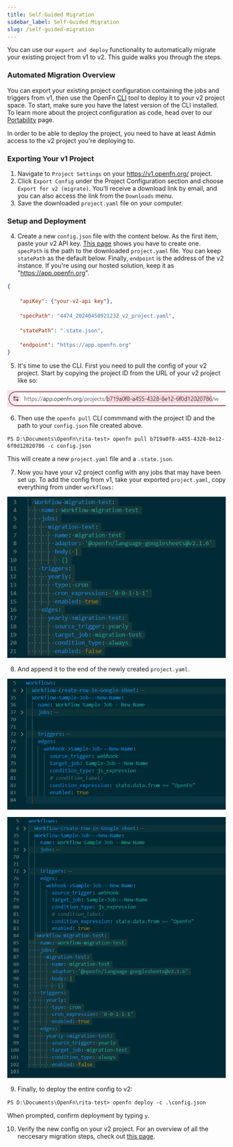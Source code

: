 ```yaml
---
title: Self-Guided Migration
sidebar_label: Self-Guided Migration
slug: /self-guided-migration
---
```


You can use our `export and deploy` functionality to automatically migrate your
existing project from v1 to v2. This guide walks you through the steps.

### Automated Migration Overview

You can export your existing project configuration containing the jobs and
triggers from v1, then use the OpenFn
[CLI](https://github.com/OpenFn/kit/tree/main/packages/cli) tool to deploy it to
your v2 project space. To start, make sure you have the latest version of the
CLI installed. To learn more about the project configuration as code, head over
to our [Portability](../deploy/portability.md) page.

In order to be able to deploy the project, you need to have at least Admin
access to the v2 project you're deploying to.

### Exporting Your v1 Project

1. Navigate to `Project Settings` on your https://v1.openfn.org/ project.
2. Click `Export Config` under the Project Configuration section and choose
   `Export for v2 (migrate)`. You'll receive a download link by email, and you
   can also access the link from the `Downloads` menu.
3. Save the downloaded `project.yaml` file on your computer.

### Setup and Deployment

4. Create a new `config.json` file with the content below. As the first item,
   paste your v2 API key. [This page](../manage-users/api-tokens.md) shows you
   have to create one. `specPath` is the path to the downloaded `project.yaml`
   file. You can keep `statePath` as the default below. Finally, `endpoint` is
   the address of the v2 instance. If you're using our hosted solution, keep it
   as "https://app.openfn.org".

```json
{

    "apiKey": {"your-v2-api key"},

    "specPath": "4474_2024045092123Z_v2_project.yaml",

    "statePath": ".state.json",

    "endpoint": "https://app.openfn.org"
}

```

5. It's time to use the CLI. First you need to pull the config of your v2
   project. Start by copying the project ID from the URL of your v2 project like
   so:

![Project ID](/img/projectid.png)

6. Then use the `openfn pull` CLI commmand with the project ID and the path to
   your `config.json` file created above.

```
PS D:\Documents\OpenFn\rita-test> openfn pull b719a0f8-a455-4328-8e12-6f0d12020786 -c config.json
```

This will create a new `project.yaml` file and a `.state.json`.

7. Now you have your v2 project config with any jobs that may have been set up.
   To add the config from v1, take your exported `project.yaml`, copy everything
   from under `workflows:`

![Select Workflows](/img/select_workflow_to_add.png)

8. And append it to the end of the newly created `project.yaml`.

![Existing Workflows](/img/migration_existing-workflows.png)

![Workflows Added](/img/migration_workflow_pasted.png)

9. Finally, to deploy the entire config to v2:

```
PS D:\Documents\OpenFn\rita-test> openfn deploy -c .\config.json
```

When prompted, confirm deployment by typing `y`.

10. Verify the new config on your v2 project. For an overview of all the
    neccesary migration steps, check out
    [this page](../migration/migration-steps.md).

